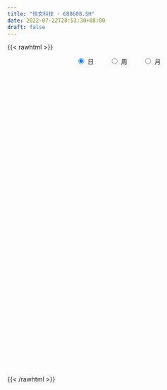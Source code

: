 ```yaml
---
title: "恒玄科技 - 688608.SH"
date: 2022-07-22T20:53:30+08:00
draft: false
---
```

{{< rawhtml >}}
    <div style="text-align: center">
        <label style="padding: 1rem;"><input style="margin-right: .5rem" type="radio" name="period" value="D" checked onclick="period_change(this)">日</label>
        <label style="padding: 1rem;"><input style="margin-right: .5rem" type="radio" name="period" value="W" onclick="period_change(this)">周</label>
        <label style="padding: 1rem;"><input style="margin-right: .5rem" type="radio" name="period" value="M" onclick="period_change(this)">月</label>
    </div>
    <div id="chart" style="height: 700px;"></div> 
    <script type="text/javascript">
        const D_v = [158148.77,86175.43,34695.47,34789.85,34440.84,32390.05,29173.35,14896.83,23214.54,23774.37,10794.78,10669.91,18991.92,21940.56,13871.99,21769.64,12354.13,9776.66,11295.9,11094.58,11823.12,7142.82,12159.97,20300.31,14073.07,10412.29,13723.99,9260.59,14662.23,9065.32,10844.93,6807.44,7831.84,7262.57,11060.27,12305.41,4999.24,3807.09,5782.01,9777.48,6324.54,5566.66,7196.03,8337.0,5929.32,4282.59,9152.48,4724.87,4233.71,3692.71,3785.96,3407.02,6492.72,6927.5,6288.23,4441.46,3884.88,3015.18,2919.32,5395.96,10023.71,7773.76,6688.33,3919.42,6525.63,4404.84,5654.62,5606.58,4453.65,3166.25,3846.32,11078.28,4505.12,3603.64,3337.18,5117.55,7440.79,4954.84,5127.62,9778.22,5735.27,8291.8,7054.56,4567.78,10467.64,13716.96,12132.03,8320.5,8639.13,5335.17,10724.58,7098.65,10371.1,5850.51,2857.52,5405.13,3942.62,4361.21,5729.56,5035.9,6950.48,7746.91,4107.29,5571.41,5979.28,4808.01,11955.56,6209.74,9670.62,12177.86,7213.04,5189.8,5383.67,7945.41,10281.28,7016.01,5011.27,6901.07,20722.37,27412.01,30696.93,21604.64,13637.71,12935.9,13829.9,18863.36,10651.26,17255.76,14244.53,18138.08,12650.27,12186.68,13177.3,18960.82,10315.57,15063.31,13019.08,14337.24,23968.01,14726.7,20016.46,13674.97,10270.79,7201.23,26263.67,15355.89,14024.89,17392.75,18812.06,17079.4,13158.37,11996.67,12945.6,13737.76,9693.09,7281.82,7783.52,6033.71,8552.4,7092.0,9097.63,9864.05,9517.03,5906.12,6246.8,3523.77,5976.68,16174.43,11506.05,6205.76,7013.86,7620.1,6671.3,7320.84,8313.42,4117.96,6860.99,8745.97,7423.06,7754.08,8917.94,9338.05,4244.31,6878.53,5105.55,10183.42,4201.57,9284.47,8585.27,8418.99,6023.95,9069.97,3474.33,5715.93,4474.24,2454.14,8301.07,5020.23,4272.59,8052.54,5561.32,3659.99,3354.36,2392.36,4706.1,3934.24,5715.39,10088.66,15936.04,7244.26,5632.26,5931.96,5190.37,7932.4,4533.47,4399.42,6273.05,4242.54,9152.74,6565.07,8030.42,6349.19,7915.32,8716.94,6927.21,8863.02,9049.91,7013.48,14895.4,8346.32,4838.21,9889.05,7378.73,3990.15,5743.17,4795.89,7787.3,5530.47,5722.66,5571.17,6568.19,12778.67,13651.14,30067.59,14148.34,19769.52,8488.06,15920.16,13951.45,5586.48,11278.07,8525.7,7333.83,6852.21,6939.07,7993.43,11136.0,10472.06,6253.1,5108.59,9996.8,3352.1,7282.56,4921.92,5323.81,3783.95,2686.39,3073.31,4740.23,4339.97,6705.41,4331.91,2851.49,3564.36,3268.83,5256.85,4209.02,4400.77,4915.5,4238.54,2785.76,2644.3,3475.99,1734.65,4292.24,2652.42,4428.93,2977.26,2709.22,3493.55,3434.88,2421.65,4249.45,3171.53,3342.28,4699.72,6294.5,4568.2,5513.96,12536.42,9862.88,10457.44,10582.4,7025.38,4981.38,6090.5,5215.54,4010.24,3246.21,3955.31,4815.27,4682.37,4912.3,5875.48,4666.05,6595.39,13601.64,5555.93,6756.82,7967.02,4235.28,5134.42,9886.32,6076.28,7362.56,11517.44,10278.8,10420.48,18610.53,21700.0,11871.02,10332.62,9871.88,8154.68,5643.82,12378.5,13521.53,9015.8,8737.83,7455.17,11232.33,9315.34,8654.0,5094.58,6177.96,7311.67,5639.44,19399.0,10440.75,15107.81,18225.44,13191.54,15662.97,15064.28,8967.4,12687.6,17273.59,29668.32,11365.71,10268.7,9772.2,10289.18,15402.3,15142.26,11414.16,10698.36,9187.7,8595.22,10083.76,9638.09,11888.34,9251.96,10709.5,12240.29,12092.86,19312.96,9035.53,6693.61,4896.62,8114.59,6274.55,6362.91,5888.59,4536.8,7056.8,12528.36,17778.3,11743.05]
const D_histogram = [0.0,0.6381766382,1.0192189998,-0.4105537253,-1.2912183536,-2.8571223404,-4.5756597393,-5.8745325647,-5.9482056973,-4.1580096486,-3.2118762202,-2.389062252,-1.445105288,0.3952355369,1.1294851646,0.0234332405,-0.2240595171,-0.3009308189,-1.1812895941,-0.2445076597,1.0053733476,1.0384101578,2.3468192508,5.2090224163,8.904897775,9.7483738677,8.228321477,6.7102805975,3.304964106,1.5680613396,-1.1097087164,-2.4473991932,-3.43104713,-3.4882069797,-4.4100343909,-4.8166971627,-5.459758301,-5.4026471005,-5.2726094436,-3.0858731683,-2.4305259327,-1.9316560676,-1.9706178328,-2.1352934666,-2.1272248972,-2.3198029291,-2.8882412862,-2.3693161469,-1.771396137,-1.0044896307,-0.8677439756,-0.0902955061,-1.4655940346,-2.9239192621,-2.4876962111,-2.1537287893,-2.1708675099,-2.3116053897,-2.1872291774,-2.1796553547,-3.2401047791,-3.334527882,-2.7955982836,-2.6709998297,-2.8850357447,-2.5206935164,-1.4695938826,-0.1572233912,0.8452261612,1.2294424961,1.7290763742,3.0762981012,4.0928172885,4.4871690524,4.6801913551,5.0517086865,4.5608887544,3.8461263088,4.0829062421,5.283025912,5.4561202812,4.9435639415,4.4163552644,4.0028333144,4.4644612709,6.3011418087,6.2093315559,5.5235779114,4.5661304166,3.0825048093,2.1413792663,2.2407825572,0.4267918222,-0.6703632708,-1.3925560118,-1.9937740841,-2.6349925584,-2.8238739229,-1.7881835484,-1.4085284259,-0.2863393632,-0.0581609568,-0.3759947964,-0.8787795067,-0.2138346708,0.0975733643,0.9826051523,1.016419153,1.7072837914,2.8081581276,2.8574641425,2.0688150785,1.3633853119,0.7988713426,-0.2673023549,-0.2174125262,0.0652919262,-0.4987351833,1.0780016483,2.0792105826,5.5355370375,6.1147039998,6.494635852,5.460316482,4.4007662127,2.2209205421,0.780617423,-0.7184878475,-2.1920949588,-1.9075777343,-2.560432877,-3.0836499565,-3.0469853035,-2.1208592836,-1.5029228097,-0.2321811875,0.1135838868,0.6021302005,-1.3191100491,-3.3221820231,-5.1803671294,-6.0216576187,-6.2800709375,-5.8376869933,-2.7489164882,-0.2171294609,1.7095192677,3.2796199116,3.0686546683,3.076653361,3.2770040973,2.6992619355,2.7632821915,1.2638811752,0.790124586,0.0805127133,-0.8350014787,-1.167248001,-1.8317850596,-2.1984389504,-2.2252424716,-2.7651842832,-2.4421498759,-2.2583956539,-2.7458893005,-2.6816220827,-2.4851207593,-0.796813238,0.1488673765,-0.0500717715,-0.977591575,-1.4385339042,-1.5617234975,-1.9456604719,-2.450598743,-2.9157220343,-2.351004466,-1.7681245346,-1.5239419571,-1.902788507,-2.5949723809,-2.5153558277,-2.2739859012,-1.3369016606,-1.3212865928,-1.7029863568,-1.989459905,-2.3268837418,-2.4747775442,-2.7763873706,-2.390221683,-1.1123256769,-0.6258905139,-0.3437034422,-0.1486612692,0.0239942237,-0.4965728647,-0.2942831873,0.3313620029,1.5914950897,2.0098495223,2.0604292965,1.9114380276,1.5897591788,1.383680945,1.1619817143,0.7192940537,-0.117944709,-1.5871769003,-1.8575000902,-1.4236981316,-1.2324017709,-0.8052910603,-0.0199109686,0.5462104305,0.5763930421,0.8778605319,0.9984316768,1.9383348723,2.5895091914,2.5423200701,1.953257635,2.410303501,2.8037081689,3.1570140448,3.6547524747,3.9711945306,3.9230876073,4.3356813161,3.8089413206,3.2937553076,3.3739262593,3.0406164295,2.4318839096,1.639237371,0.647879215,-0.3313817021,-0.4672896311,-0.6031172325,-0.7667756211,-0.4199896745,0.9142745744,2.2229984946,2.8396033515,2.5209278495,2.6716916865,2.6074733202,2.5137835994,1.9604618728,1.4588487188,1.375100206,1.3432807916,1.4428096798,1.5121364236,1.7015948113,1.6385564794,1.0466856172,0.5923358909,-0.3277095159,-1.2353960812,-2.656106308,-3.049144889,-4.0998273791,-3.876678645,-3.11963169,-2.3419589515,-2.2747418794,-2.423972805,-3.128205247,-3.4297935079,-3.2830775562,-3.2301911905,-3.6871836428,-4.0797627956,-4.2387174684,-4.6576347463,-4.3651605355,-4.6175275483,-3.9100070801,-3.0668146036,-1.9096775347,-1.4825455078,-1.1886394128,-0.7675728211,-0.9903987016,-0.8025921853,0.0136518272,0.3755893948,0.714382972,0.8195327142,0.6164202765,0.415685198,-0.1575285235,-0.5317455104,-1.2020244046,-1.717496656,-1.6225411349,-1.2617709094,-1.4511474657,-2.4507429549,-3.6666091387,-4.058231242,-3.380149273,-2.8022772552,-1.8254685211,-1.0260125743,-0.5451286861,-0.1072818732,0.0409275822,0.1458777365,0.1412984571,0.4177070538,0.3621192088,0.4406792378,0.2803859459,-0.0027068981,-0.4206738948,-0.9928436886,-1.1973622463,-1.5759995985,-1.5317036396,-1.4011180918,-0.3375016894,0.2112379254,0.2848473621,0.2080324947,-0.1573475559,-1.1186805106,-2.3374213517,-2.4370253452,-2.3789756626,-1.7130203531,-1.0939936005,-0.5936881581,-0.1984122252,0.6812943643,1.7856935685,2.7730411346,3.5121579641,3.9027954829,4.41131501,4.6819548519,5.116871424,5.1863319237,5.0406258289,4.3082070295,3.622720268,2.6471589438,1.7920768146,1.8177846358,2.6778814528,3.1877944875,4.2259893813,4.7271427691,4.6414925447,4.8233237319,5.032304656,4.79808857,4.1827663953,3.4929723556,2.8536228235,2.1088913107,1.1925811969,0.1706492851,-0.8917435036,-1.8145578615,-2.3178545977,-2.4333655208,-2.3950503119,-2.2109208882,-2.2112362435,-2.1600047607,-1.9108540502,-2.1296505185,-2.4001472829,-1.8071819584,-1.5876843174,-1.3000029142,-1.1444380574,-1.3771708735,-1.6484035969,-1.7164698663,-1.6446095969,-1.504210019,-1.0918484365,-0.4471060372,0.6895856622,1.2234114079]
const D_fast = [0.0,0.7977207977,1.4335679094,-0.0988432472,-1.3023124638,-3.5824970357,-6.4449493694,-9.2124553361,-10.773179893,-10.0224862565,-9.879321883,-9.6537734779,-9.0710928359,-7.1319431268,-6.1153222079,-7.2155158219,-7.5190234588,-7.6711274653,-8.846808639,-7.9711536196,-6.4699292754,-6.1772899257,-4.28217602,-0.1177172504,5.804382552,9.0849521117,9.6219800902,9.7815093601,7.2024338951,5.8575464636,2.9023492285,0.9528089534,-0.8886007659,-1.8178123606,-3.8421483694,-5.4529854319,-7.4609861455,-8.7545367201,-9.9426514241,-8.5273834409,-8.4796676884,-8.4637118403,-8.9953280636,-9.6938270641,-10.217564719,-10.9900934832,-12.2805921619,-12.3539960593,-12.1989250837,-11.683140985,-11.7633313238,-11.0084567309,-12.7501537679,-14.939458811,-15.1251598128,-15.3296245883,-15.8894801864,-16.6081194136,-17.0305504957,-17.5678905116,-19.4383661308,-20.3664212041,-20.5263911767,-21.0695426802,-22.0048375314,-22.2706686822,-21.5869675191,-20.3139028754,-19.1001467827,-18.4085698238,-17.4766668522,-15.3603705998,-13.3206470904,-11.8045030635,-10.441432922,-8.8069884189,-8.1575861624,-7.9108170308,-6.653310537,-4.1324343891,-2.5953099496,-1.8719753039,-1.2950951649,-0.7079087863,0.8698344879,4.2818004778,5.7423231141,6.4374639474,6.6215490568,5.9085496518,5.5027689253,6.1623678556,4.4550750761,3.1903291654,2.1199974215,1.0203358282,-0.2796307857,-1.174480631,-0.5858361435,-0.5583131276,0.4922910944,0.7059292615,0.2940967228,-0.4283828642,0.183103304,0.5189046802,1.6495877563,1.9375065453,3.0551921315,4.8581059996,5.6217780501,5.3503327557,4.9857493171,4.6209531834,3.4879538972,3.4834905943,3.7825180283,3.093807123,4.9400443667,6.4610559466,11.3012666609,13.4091096232,15.4127004384,15.7434601889,15.7841014728,14.1594859377,12.9143371744,11.2356099419,9.2139790909,9.0216018818,7.7286385199,6.4345089513,5.7094272784,6.1053384774,6.3475442489,7.5602405742,7.9344016202,8.573480484,6.3224627221,3.4888452424,0.3355683538,-2.0111365402,-3.8395675934,-4.8566053976,-2.4550640145,0.0224406476,2.3764691931,4.7664748149,5.3226732386,6.0998352716,7.1194370322,7.2165103543,7.9713511582,6.7879204357,6.511694993,5.8222112986,4.6979467369,4.0738882143,2.9514048908,2.0351412625,1.4520271234,0.2207892409,-0.0667138208,-0.4475585122,-1.6215244839,-2.2276627867,-2.6524416532,-1.1633374414,-0.1804399827,-0.3918970737,-1.5638147709,-2.3843905762,-2.8980110438,-3.7683631362,-4.8859510931,-6.080004893,-6.1030384411,-5.9621896433,-6.0989925551,-6.9535362318,-8.2944632009,-8.8436856047,-9.1708121534,-8.567953328,-8.8826599084,-9.6901062615,-10.473944786,-11.3930895583,-12.1596777467,-13.1553844158,-13.3667741489,-12.3669595621,-12.0369970275,-11.8407358163,-11.6828589607,-11.5042049118,-12.1489152164,-12.0201963358,-11.3117106449,-9.6537037857,-8.7328869725,-8.1671998742,-7.8383316362,-7.7625706903,-7.6227286878,-7.55393249,-7.8167966371,-8.6835215771,-10.5495479935,-11.2842462059,-11.2063687802,-11.3231728623,-11.0973849168,-10.3169825672,-9.6143085604,-9.4400276883,-8.9190950656,-8.5489160014,-7.1244290879,-5.8258774709,-5.2374865747,-5.338234601,-4.2786128598,-3.1842811497,-2.0417217625,-0.630295214,0.6789454745,1.6116104531,3.1081244909,3.5336198255,3.8418726395,4.765525156,5.1923694335,5.191607891,4.8087706951,3.9793823429,2.9172760003,2.6645456635,2.3779387539,2.02258646,2.2643749881,3.8272078806,5.6916814244,7.0181871192,7.3297435796,8.1484303383,8.736080302,9.270836481,9.2076302226,9.0707292483,9.3307557871,9.6347565706,10.0949878787,10.5423487284,11.1572058189,11.5038066069,11.173607149,10.8673413954,9.8653686096,8.648833024,6.5640962202,5.408771417,3.3331320821,2.587111155,2.5642501875,2.7564331881,2.2549647903,1.4997406635,0.0134569098,-1.1455797281,-1.8196331655,-2.5742945974,-3.9530829604,-5.3656028121,-6.584236852,-8.1675628165,-8.9663787395,-10.3731276394,-10.6431089412,-10.5666201156,-9.8869024304,-9.8304067805,-9.8336605387,-9.6044871522,-10.0749127081,-10.0877542381,-9.2680972689,-8.8122623526,-8.2948730324,-7.9848401117,-8.0338474802,-8.1306612592,-8.7432571115,-9.2504104761,-10.2211954714,-11.1660418868,-11.4767216495,-11.4313941513,-11.9835575741,-13.5958388019,-15.7283572704,-17.1345371842,-17.3014925334,-17.4241898294,-16.9037482257,-16.3607954224,-16.0161937057,-15.6051673612,-15.4467260102,-15.3053064217,-15.2745610869,-14.8937257267,-14.8587837696,-14.6700539312,-14.7602507366,-15.0440203051,-15.5671557755,-16.3875364914,-16.8913956107,-17.6640328625,-18.0026628135,-18.2223567886,-17.2431158086,-16.6415667124,-16.4967454352,-16.5215521789,-16.9262691185,-18.1672722009,-19.97036838,-20.6792287097,-21.2159229428,-20.9782227215,-20.632694369,-20.2808109661,-19.9351380896,-18.8851079089,-17.3342853126,-15.6536774629,-14.0365211424,-12.6701847528,-11.0588364733,-9.6177079184,-7.9035734902,-6.5375300096,-5.4230796472,-5.0784466892,-4.8582533838,-5.172024972,-5.5790878976,-5.0989339174,-3.5693667372,-2.2625050806,-0.1678128415,1.5151262385,2.5898491504,3.9775112705,5.4445683587,6.4098744151,6.8402438392,7.0236928885,7.0977490622,6.8802403771,6.2620755625,5.282805972,3.9974773075,2.6210234841,1.5382630985,0.8144107953,0.2539634261,-0.1146373723,-0.6677617884,-1.1565314957,-1.3850942978,-2.1363033958,-3.0068369809,-2.865667146,-3.0430905843,-3.0804099096,-3.2109545672,-3.7879801016,-4.4713137243,-4.9684974603,-5.3077895901,-5.543442517,-5.4040430435,-4.8710771536,-3.5619890386,-2.722310441]
const D_slow = [0.0,0.1595441595,0.4143489095,0.3117104782,-0.0110941102,-0.7253746953,-1.8692896302,-3.3379227713,-4.8249741957,-5.8644766078,-6.6674456629,-7.2647112259,-7.6259875479,-7.5271786636,-7.2448073725,-7.2389490624,-7.2949639417,-7.3701966464,-7.6655190449,-7.7266459598,-7.475302623,-7.2157000835,-6.6289952708,-5.3267396667,-3.100515223,-0.6634217561,1.3936586132,3.0712287626,3.8974697891,4.289485124,4.0120579449,3.4002081466,2.5424463641,1.6703946192,0.5678860215,-0.6362882692,-2.0012278445,-3.3518896196,-4.6700419805,-5.4415102726,-6.0491417557,-6.5320557726,-7.0247102308,-7.5585335975,-8.0903398218,-8.6702905541,-9.3923508757,-9.9846799124,-10.4275289466,-10.6786513543,-10.8955873482,-10.9181612247,-11.2845597334,-12.0155395489,-12.6374636017,-13.175895799,-13.7186126765,-14.2965140239,-14.8433213183,-15.3882351569,-16.1982613517,-17.0318933222,-17.7307928931,-18.3985428505,-19.1198017867,-19.7499751658,-20.1173736364,-20.1566794842,-19.9453729439,-19.6380123199,-19.2057432264,-18.436668701,-17.4134643789,-16.2916721158,-15.1216242771,-13.8586971054,-12.7184749168,-11.7569433396,-10.7362167791,-9.4154603011,-8.0514302308,-6.8155392454,-5.7114504293,-4.7107421007,-3.594626783,-2.0193413308,-0.4670084419,0.913886036,2.0554186401,2.8260448425,3.361389659,3.9215852983,4.0282832539,3.8606924362,3.5125534333,3.0141099122,2.3553617726,1.6493932919,1.2023474048,0.8502152984,0.7786304576,0.7640902184,0.6700915193,0.4503966426,0.3969379749,0.4213313159,0.666982604,0.9210873923,1.3479083401,2.049947872,2.7643139076,3.2815176772,3.6223640052,3.8220818408,3.7552562521,3.7009031205,3.7172261021,3.5925423063,3.8620427184,4.381845364,5.7657296234,7.2944056233,8.9180645864,10.2831437069,11.38333526,11.9385653956,12.1337197513,11.9540977894,11.4060740497,10.9291796162,10.2890713969,9.5181589078,8.7564125819,8.226197761,7.8504670586,7.7924217617,7.8208177334,7.9713502835,7.6415727712,6.8110272655,5.5159354831,4.0105210785,2.4405033441,0.9810815958,0.2938524737,0.2395701085,0.6669499254,1.4868549033,2.2540185704,3.0231819106,3.8424329349,4.5172484188,5.2080689667,5.5240392605,5.721570407,5.7416985853,5.5329482156,5.2411362154,4.7831899504,4.2335802129,3.677269595,2.9859735242,2.3754360552,1.8108371417,1.1243648166,0.4539592959,-0.1673208939,-0.3665242034,-0.3293073593,-0.3418253022,-0.5862231959,-0.945856672,-1.3362875463,-1.8227026643,-2.4353523501,-3.1642828586,-3.7520339751,-4.1940651088,-4.575050598,-5.0507477248,-5.69949082,-6.328329777,-6.8968262522,-7.2310516674,-7.5613733156,-7.9871199048,-8.484484881,-9.0662058165,-9.6849002025,-10.3789970452,-10.9765524659,-11.2546338851,-11.4111065136,-11.4970323742,-11.5341976915,-11.5281991355,-11.6523423517,-11.7259131485,-11.6430726478,-11.2451988754,-10.7427364948,-10.2276291707,-9.7497696638,-9.3523298691,-9.0064096328,-8.7159142043,-8.5360906909,-8.5655768681,-8.9623710932,-9.4267461157,-9.7826706486,-10.0907710913,-10.2920938564,-10.2970715986,-10.160518991,-10.0164207304,-9.7969555975,-9.5473476782,-9.0627639602,-8.4153866623,-7.7798066448,-7.291492236,-6.6889163608,-5.9879893186,-5.1987358074,-4.2850476887,-3.2922490561,-2.3114771542,-1.2275568252,-0.2753214951,0.5481173318,1.3915988967,2.151753004,2.7597239814,3.1695333242,3.3315031279,3.2486577024,3.1318352946,2.9810559865,2.7893620812,2.6843646626,2.9129333062,3.4686829298,4.1785837677,4.8088157301,5.4767386517,6.1286069818,6.7570528816,7.2471683498,7.6118805295,7.955655581,8.2914757789,8.6521781989,9.0302123048,9.4556110076,9.8652501275,10.1269215318,10.2750055045,10.1930781255,9.8842291052,9.2202025282,8.457916306,7.4329594612,6.4637898,5.6838818775,5.0983921396,4.5297066697,3.9237134685,3.1416621567,2.2842137798,1.4634443907,0.6558965931,-0.2658993176,-1.2858400165,-2.3455193836,-3.5099280702,-4.601218204,-5.7556000911,-6.7331018611,-7.499805512,-7.9772248957,-8.3478612727,-8.6450211259,-8.8369143311,-9.0845140065,-9.2851620528,-9.281749096,-9.1878517474,-9.0092560044,-8.8043728258,-8.6502677567,-8.5463464572,-8.5857285881,-8.7186649657,-9.0191710668,-9.4485452308,-9.8541805145,-10.1696232419,-10.5324101083,-11.145095847,-12.0617481317,-13.0763059422,-13.9213432605,-14.6219125743,-15.0782797045,-15.3347828481,-15.4710650196,-15.4978854879,-15.4876535924,-15.4511841583,-15.415859544,-15.3114327805,-15.2209029783,-15.1107331689,-15.0406366824,-15.041313407,-15.1464818807,-15.3946928028,-15.6940333644,-16.088033264,-16.4709591739,-16.8212386969,-16.9056141192,-16.8528046378,-16.7815927973,-16.7295846736,-16.7689215626,-17.0485916903,-17.6329470282,-18.2422033645,-18.8369472802,-19.2652023684,-19.5387007685,-19.6871228081,-19.7367258644,-19.5664022733,-19.1199788811,-18.4267185975,-17.5486791065,-16.5729802358,-15.4701514833,-14.2996627703,-13.0204449143,-11.7238619333,-10.4637054761,-9.3866537187,-8.4809736517,-7.8191839158,-7.3711647121,-6.9167185532,-6.24724819,-5.4502995681,-4.3938022228,-3.2120165305,-2.0516433943,-0.8458124614,0.4122637026,1.6117858451,2.657477444,3.5307205329,4.2441262387,4.7713490664,5.0694943656,5.1121566869,4.889220811,4.4355813456,3.8561176962,3.247776316,2.649013738,2.096283516,1.5434744551,1.0034732649,0.5257597524,-0.0066528773,-0.606689698,-1.0584851876,-1.4554062669,-1.7804069955,-2.0665165098,-2.4108092282,-2.8229101274,-3.252027594,-3.6631799932,-4.039232498,-4.3121946071,-4.4239711164,-4.2515747008,-3.9457218489]
const D_data = [['2020-12-16', 391.0, 362.0, 353.42, 403.0],['2020-12-17', 369.0, 372.0, 326.5, 379.88],['2020-12-18', 363.88, 372.25, 361.0, 381.0],['2020-12-21', 377.0, 347.0, 347.0, 379.7],['2020-12-22', 348.01, 346.95, 330.66, 353.98],['2020-12-23', 346.0, 330.0, 328.0, 348.0],['2020-12-24', 325.0, 316.0, 304.1, 335.28],['2020-12-25', 313.2, 308.5, 306.11, 319.97],['2020-12-28', 306.62, 314.8, 293.93, 317.28],['2020-12-29', 310.0, 338.0, 309.09, 342.68],['2020-12-30', 331.0, 330.99, 326.0, 340.0],['2020-12-31', 332.0, 331.0, 325.0, 341.98],['2021-01-04', 333.55, 334.71, 324.0, 342.0],['2021-01-05', 334.0, 352.0, 324.0, 358.0],['2021-01-06', 349.9, 344.68, 344.0, 358.52],['2021-01-07', 344.0, 320.03, 304.44, 344.95],['2021-01-08', 312.0, 326.0, 307.0, 327.0],['2021-01-11', 326.0, 326.0, 311.01, 333.5],['2021-01-12', 323.4, 311.66, 311.53, 325.0],['2021-01-13', 308.0, 332.92, 308.0, 333.5],['2021-01-14', 331.0, 342.0, 324.0, 353.45],['2021-01-15', 336.3, 330.0, 326.56, 350.01],['2021-01-18', 332.0, 350.0, 322.0, 360.0],['2021-01-19', 356.0, 382.98, 355.0, 403.88],['2021-01-20', 385.01, 416.3, 377.0, 417.69],['2021-01-21', 414.0, 400.09, 394.99, 414.0],['2021-01-22', 400.09, 375.9, 371.18, 407.0],['2021-01-25', 377.0, 374.0, 361.45, 388.26],['2021-01-26', 382.0, 341.5, 340.18, 385.99],['2021-01-27', 340.28, 351.0, 328.0, 351.7],['2021-01-28', 346.0, 328.0, 325.0, 346.0],['2021-01-29', 328.22, 333.0, 326.34, 346.0],['2021-02-01', 328.1, 329.2, 325.51, 335.0],['2021-02-02', 331.2, 335.51, 327.0, 344.99],['2021-02-03', 335.0, 319.0, 316.01, 335.0],['2021-02-04', 320.17, 318.14, 295.1, 322.22],['2021-02-05', 318.95, 308.01, 306.0, 324.5],['2021-02-08', 308.01, 310.45, 306.0, 318.8],['2021-02-09', 309.0, 307.01, 300.47, 314.44],['2021-02-10', 305.95, 335.0, 300.77, 335.85],['2021-02-18', 335.0, 320.48, 318.26, 338.0],['2021-02-19', 320.5, 319.0, 316.38, 328.2],['2021-02-22', 323.0, 310.97, 310.1, 323.0],['2021-02-23', 307.02, 306.15, 297.0, 312.88],['2021-02-24', 306.07, 305.06, 302.01, 315.31],['2021-02-25', 304.2, 299.06, 298.03, 307.5],['2021-02-26', 295.0, 288.9, 276.5, 295.99],['2021-03-01', 289.99, 298.9, 286.01, 302.86],['2021-03-02', 299.0, 299.8, 298.28, 307.5],['2021-03-03', 299.8, 303.0, 293.0, 307.1],['2021-03-04', 300.0, 295.26, 295.2, 308.66],['2021-03-05', 294.77, 303.83, 292.0, 304.99],['2021-03-08', 304.0, 273.01, 273.0, 307.5],['2021-03-09', 272.98, 260.85, 256.0, 279.88],['2021-03-10', 267.45, 277.89, 258.13, 279.0],['2021-03-11', 280.45, 274.99, 271.0, 284.98],['2021-03-12', 279.39, 267.79, 265.27, 279.39],['2021-03-15', 267.79, 262.01, 258.28, 277.0],['2021-03-16', 262.01, 261.4, 256.03, 267.96],['2021-03-17', 257.55, 256.38, 250.6, 262.0],['2021-03-18', 259.0, 235.7, 233.02, 259.99],['2021-03-19', 235.7, 239.66, 232.54, 245.51],['2021-03-22', 240.24, 243.86, 236.51, 244.8],['2021-03-23', 243.8, 235.69, 234.6, 244.8],['2021-03-24', 235.0, 226.29, 220.19, 235.0],['2021-03-25', 226.29, 229.0, 222.45, 233.97],['2021-03-26', 229.0, 237.0, 228.12, 239.61],['2021-03-29', 237.9, 243.16, 233.57, 251.99],['2021-03-30', 246.11, 242.97, 242.66, 254.28],['2021-03-31', 242.01, 236.99, 235.23, 242.73],['2021-04-01', 237.0, 239.25, 235.66, 244.53],['2021-04-02', 240.89, 254.13, 239.02, 272.37],['2021-04-06', 255.91, 256.72, 250.52, 259.99],['2021-04-07', 255.7, 253.79, 248.2, 256.72],['2021-04-08', 252.0, 254.3, 250.31, 261.0],['2021-04-09', 254.3, 259.91, 252.89, 263.0],['2021-04-12', 259.0, 250.74, 248.27, 269.88],['2021-04-13', 247.0, 246.29, 243.8, 255.55],['2021-04-14', 246.0, 258.5, 245.0, 259.8],['2021-04-15', 255.5, 276.8, 253.11, 277.97],['2021-04-16', 272.88, 270.72, 267.89, 276.87],['2021-04-19', 268.76, 264.32, 264.2, 271.7],['2021-04-20', 265.0, 264.18, 263.06, 272.42],['2021-04-21', 264.16, 265.69, 262.3, 267.77],['2021-04-22', 269.69, 279.6, 263.22, 284.0],['2021-04-23', 279.5, 307.0, 275.65, 317.5],['2021-04-26', 304.63, 292.41, 288.19, 308.63],['2021-04-27', 279.77, 287.6, 279.7, 297.9],['2021-04-28', 290.0, 284.0, 282.78, 298.0],['2021-04-29', 284.0, 274.2, 273.0, 291.88],['2021-04-30', 276.91, 276.96, 265.03, 285.0],['2021-05-06', 278.63, 290.0, 275.02, 292.0],['2021-05-07', 291.0, 263.0, 255.0, 292.0],['2021-05-10', 263.0, 264.55, 248.33, 267.65],['2021-05-11', 260.02, 264.01, 256.78, 266.0],['2021-05-12', 259.01, 261.04, 251.0, 264.0],['2021-05-13', 273.35, 255.69, 253.91, 273.35],['2021-05-14', 255.69, 257.2, 250.43, 259.51],['2021-05-17', 257.98, 273.2, 257.0, 274.3],['2021-05-18', 271.0, 267.68, 265.71, 277.8],['2021-05-19', 266.0, 280.5, 266.0, 285.99],['2021-05-20', 279.89, 272.93, 270.19, 283.55],['2021-05-21', 274.8, 265.77, 264.32, 277.78],['2021-05-24', 264.11, 260.8, 254.0, 265.33],['2021-05-25', 261.0, 275.5, 257.75, 277.83],['2021-05-26', 274.0, 273.73, 272.57, 281.71],['2021-05-27', 275.51, 284.68, 275.0, 296.0],['2021-05-28', 284.68, 277.42, 277.06, 288.3],['2021-05-31', 279.8, 288.88, 279.8, 293.2],['2021-06-01', 286.0, 300.94, 286.0, 302.0],['2021-06-02', 301.0, 293.5, 290.01, 301.48],['2021-06-03', 295.0, 283.4, 282.99, 298.28],['2021-06-04', 283.4, 282.26, 280.0, 289.84],['2021-06-07', 286.98, 281.98, 279.8, 292.78],['2021-06-08', 281.72, 272.02, 268.11, 288.15],['2021-06-09', 272.02, 283.59, 269.52, 284.88],['2021-06-10', 282.2, 287.88, 280.24, 289.88],['2021-06-11', 288.0, 276.85, 276.85, 295.17],['2021-06-15', 278.49, 307.2, 277.01, 317.0],['2021-06-16', 323.1, 308.84, 305.0, 336.0],['2021-06-17', 311.0, 355.5, 310.0, 359.08],['2021-06-18', 359.0, 336.0, 336.0, 359.9],['2021-06-21', 340.0, 342.33, 337.37, 357.0],['2021-06-22', 339.0, 329.0, 322.23, 345.79],['2021-06-23', 330.01, 328.51, 324.0, 339.99],['2021-06-24', 323.5, 310.0, 303.51, 326.0],['2021-06-25', 311.0, 312.37, 304.0, 315.0],['2021-06-28', 312.55, 305.4, 304.07, 322.49],['2021-06-29', 307.8, 298.15, 295.77, 309.79],['2021-06-30', 303.95, 316.91, 303.9, 323.5],['2021-07-01', 314.75, 303.88, 303.88, 319.67],['2021-07-02', 303.88, 301.46, 293.39, 308.88],['2021-07-05', 304.98, 306.0, 296.32, 313.0],['2021-07-06', 304.59, 318.9, 303.0, 322.76],['2021-07-07', 316.99, 318.92, 308.88, 322.8],['2021-07-08', 320.11, 332.65, 318.01, 336.67],['2021-07-09', 328.53, 326.51, 317.0, 333.33],['2021-07-12', 329.57, 331.98, 320.83, 332.99],['2021-07-13', 331.79, 298.71, 295.0, 331.79],['2021-07-14', 298.0, 286.2, 285.6, 302.98],['2021-07-15', 293.0, 275.0, 272.22, 298.0],['2021-07-16', 275.07, 276.6, 275.01, 287.99],['2021-07-19', 271.07, 276.44, 270.01, 282.41],['2021-07-20', 275.58, 281.1, 270.03, 282.3],['2021-07-21', 281.51, 320.5, 281.0, 323.97],['2021-07-22', 319.17, 327.62, 313.05, 329.5],['2021-07-23', 327.5, 332.8, 318.0, 341.98],['2021-07-26', 332.0, 339.98, 330.25, 353.6],['2021-07-27', 346.78, 324.16, 318.88, 358.87],['2021-07-28', 324.18, 329.2, 310.12, 343.53],['2021-07-29', 338.7, 335.22, 327.0, 341.0],['2021-07-30', 330.0, 327.44, 325.0, 346.0],['2021-08-02', 332.5, 336.98, 317.51, 345.0],['2021-08-03', 336.98, 315.87, 312.0, 342.0],['2021-08-04', 316.0, 325.0, 316.0, 333.86],['2021-08-05', 324.98, 320.0, 315.0, 327.87],['2021-08-06', 323.97, 313.51, 307.15, 323.97],['2021-08-09', 310.94, 317.4, 306.0, 320.9],['2021-08-10', 315.5, 310.04, 305.74, 325.0],['2021-08-11', 312.0, 310.0, 307.11, 319.67],['2021-08-12', 313.0, 311.98, 309.05, 324.2],['2021-08-13', 309.98, 302.48, 292.0, 310.0],['2021-08-16', 302.48, 311.0, 296.47, 321.6],['2021-08-17', 311.92, 309.04, 300.11, 313.6],['2021-08-18', 305.46, 298.0, 294.1, 309.0],['2021-08-19', 298.0, 301.7, 295.62, 303.8],['2021-08-20', 301.7, 302.01, 296.47, 311.7],['2021-08-23', 305.0, 324.47, 304.0, 336.59],['2021-08-24', 323.99, 322.0, 319.16, 328.87],['2021-08-25', 321.95, 309.67, 309.06, 326.99],['2021-08-26', 312.83, 297.0, 296.22, 312.83],['2021-08-27', 298.14, 298.0, 289.2, 307.0],['2021-08-30', 303.0, 299.28, 296.0, 309.9],['2021-08-31', 302.88, 293.0, 287.86, 302.88],['2021-09-01', 293.0, 287.0, 280.02, 295.0],['2021-09-02', 288.0, 282.31, 280.5, 288.0],['2021-09-03', 282.3, 292.88, 280.19, 294.69],['2021-09-06', 294.48, 294.0, 277.0, 295.61],['2021-09-07', 293.89, 290.05, 285.23, 295.61],['2021-09-08', 291.0, 279.81, 278.02, 291.55],['2021-09-09', 284.96, 270.4, 270.11, 284.96],['2021-09-10', 273.99, 275.5, 268.0, 278.29],['2021-09-13', 276.4, 275.53, 272.86, 279.77],['2021-09-14', 277.8, 284.99, 273.5, 287.7],['2021-09-15', 280.5, 273.9, 272.03, 283.92],['2021-09-16', 273.5, 265.6, 254.03, 274.7],['2021-09-17', 264.89, 262.32, 260.88, 266.9],['2021-09-22', 261.26, 257.0, 249.55, 265.73],['2021-09-23', 257.0, 254.79, 253.54, 262.9],['2021-09-24', 256.27, 248.1, 246.0, 256.27],['2021-09-27', 251.0, 253.35, 250.1, 259.61],['2021-09-28', 254.0, 266.05, 250.0, 268.14],['2021-09-29', 264.19, 258.6, 258.01, 264.19],['2021-09-30', 258.6, 256.1, 252.9, 264.98],['2021-10-08', 258.54, 254.46, 251.57, 266.5],['2021-10-11', 254.48, 253.48, 252.0, 257.91],['2021-10-12', 254.0, 242.0, 237.02, 254.25],['2021-10-13', 242.85, 248.21, 242.0, 249.3],['2021-10-14', 249.0, 254.11, 246.0, 256.66],['2021-10-15', 251.35, 266.32, 251.35, 268.8],['2021-10-18', 264.14, 260.2, 254.55, 266.11],['2021-10-19', 263.97, 257.0, 252.36, 263.97],['2021-10-20', 259.4, 254.4, 252.08, 259.4],['2021-10-21', 251.95, 251.0, 249.09, 256.87],['2021-10-22', 251.1, 250.9, 247.5, 256.0],['2021-10-25', 249.47, 249.3, 246.0, 251.91],['2021-10-26', 249.0, 244.25, 242.79, 250.99],['2021-10-27', 239.14, 234.85, 229.0, 244.63],['2021-10-28', 234.85, 218.73, 218.0, 238.8],['2021-10-29', 220.0, 226.34, 218.0, 228.45],['2021-11-01', 225.89, 232.92, 223.33, 236.5],['2021-11-02', 235.3, 229.09, 226.0, 236.0],['2021-11-03', 231.0, 231.45, 229.67, 238.0],['2021-11-04', 234.98, 237.43, 232.0, 245.0],['2021-11-05', 239.22, 237.1, 236.99, 245.94],['2021-11-08', 241.84, 231.01, 227.0, 241.93],['2021-11-09', 232.72, 234.48, 228.03, 239.8],['2021-11-10', 232.54, 232.73, 229.78, 235.98],['2021-11-11', 232.56, 245.73, 231.0, 247.69],['2021-11-12', 244.63, 247.0, 238.38, 248.5],['2021-11-15', 246.95, 240.79, 236.41, 251.66],['2021-11-16', 240.0, 233.0, 232.5, 242.9],['2021-11-17', 233.0, 246.51, 231.56, 247.38],['2021-11-18', 243.79, 249.21, 242.51, 255.0],['2021-11-19', 250.17, 252.33, 243.0, 254.39],['2021-11-22', 252.5, 258.51, 252.33, 265.0],['2021-11-23', 264.14, 260.97, 258.2, 268.0],['2021-11-24', 261.56, 259.9, 259.01, 267.93],['2021-11-25', 261.91, 269.73, 259.2, 277.92],['2021-11-26', 266.0, 260.81, 257.3, 272.0],['2021-11-29', 257.97, 261.0, 254.1, 263.88],['2021-11-30', 261.2, 270.1, 259.03, 272.97],['2021-12-01', 268.0, 267.06, 262.53, 276.0],['2021-12-02', 268.95, 263.6, 262.0, 269.53],['2021-12-03', 263.0, 259.55, 256.0, 265.5],['2021-12-06', 259.55, 253.6, 251.5, 261.0],['2021-12-07', 255.68, 249.0, 241.7, 258.76],['2021-12-08', 251.86, 256.68, 249.01, 261.0],['2021-12-09', 256.67, 255.95, 254.18, 263.28],['2021-12-10', 256.97, 254.65, 248.68, 256.97],['2021-12-13', 254.68, 261.46, 253.02, 263.45],['2021-12-14', 260.0, 279.0, 260.0, 281.99],['2021-12-15', 277.94, 287.57, 276.74, 297.98],['2021-12-16', 287.61, 286.7, 270.58, 294.99],['2021-12-17', 283.98, 278.58, 275.23, 286.71],['2021-12-20', 280.71, 286.83, 273.76, 293.2],['2021-12-21', 289.0, 287.32, 280.66, 292.55],['2021-12-22', 289.0, 289.5, 285.72, 295.0],['2021-12-23', 289.46, 284.78, 275.05, 292.0],['2021-12-24', 280.17, 285.0, 277.48, 285.85],['2021-12-27', 287.18, 290.9, 275.1, 293.85],['2021-12-28', 289.5, 293.49, 286.05, 294.99],['2021-12-29', 295.44, 297.65, 290.47, 297.96],['2021-12-30', 296.24, 300.18, 291.11, 301.7],['2021-12-31', 298.8, 305.0, 297.27, 306.97],['2022-01-04', 306.97, 304.9, 289.89, 309.97],['2022-01-05', 302.22, 299.0, 286.54, 305.1],['2022-01-06', 299.98, 300.0, 290.88, 301.69],['2022-01-07', 298.5, 292.0, 286.6, 301.9],['2022-01-10', 287.83, 288.0, 284.14, 295.82],['2022-01-11', 286.0, 275.05, 274.05, 289.25],['2022-01-12', 277.77, 281.98, 277.15, 284.67],['2022-01-13', 281.0, 268.08, 266.0, 281.01],['2022-01-14', 268.09, 279.59, 265.0, 280.99],['2022-01-17', 283.4, 287.0, 275.08, 289.68],['2022-01-18', 286.86, 290.0, 286.86, 297.0],['2022-01-19', 289.13, 282.22, 280.13, 289.13],['2022-01-20', 282.22, 278.0, 277.02, 284.52],['2022-01-21', 284.88, 267.0, 265.15, 284.88],['2022-01-24', 271.6, 267.07, 263.52, 272.0],['2022-01-25', 267.0, 269.84, 262.99, 281.8],['2022-01-26', 270.31, 266.74, 261.29, 270.31],['2022-01-27', 265.9, 256.5, 253.93, 273.72],['2022-01-28', 256.75, 251.77, 251.53, 261.0],['2022-02-07', 256.0, 249.6, 245.7, 258.0],['2022-02-08', 252.76, 240.78, 233.1, 252.76],['2022-02-09', 240.01, 245.15, 239.16, 250.54],['2022-02-10', 244.88, 234.08, 233.39, 248.4],['2022-02-11', 232.27, 243.03, 230.08, 244.86],['2022-02-14', 243.0, 245.12, 237.12, 250.59],['2022-02-15', 255.21, 251.38, 245.11, 255.21],['2022-02-16', 250.55, 244.0, 242.0, 252.02],['2022-02-17', 244.0, 242.0, 241.0, 249.74],['2022-02-18', 241.43, 243.5, 238.53, 244.5],['2022-02-21', 243.47, 233.98, 232.54, 243.66],['2022-02-22', 233.92, 237.0, 228.96, 239.4],['2022-02-23', 235.12, 245.96, 235.12, 246.2],['2022-02-24', 245.68, 242.3, 239.55, 247.28],['2022-02-25', 244.43, 243.05, 240.12, 247.99],['2022-02-28', 242.8, 240.67, 237.5, 244.99],['2022-03-01', 240.66, 235.87, 233.57, 240.66],['2022-03-02', 235.13, 233.99, 231.29, 236.66],['2022-03-03', 234.4, 226.1, 225.01, 235.04],['2022-03-04', 225.9, 224.51, 221.31, 229.62],['2022-03-07', 226.0, 216.0, 213.31, 226.0],['2022-03-08', 215.98, 212.23, 210.19, 223.08],['2022-03-09', 213.75, 216.02, 211.68, 222.92],['2022-03-10', 219.0, 218.0, 213.89, 223.29],['2022-03-11', 216.18, 209.0, 205.51, 216.18],['2022-03-14', 209.42, 192.5, 190.2, 209.42],['2022-03-15', 190.63, 179.66, 177.51, 190.63],['2022-03-16', 184.55, 180.73, 173.01, 184.97],['2022-03-17', 187.93, 190.0, 185.01, 198.9],['2022-03-18', 191.48, 187.63, 181.5, 191.48],['2022-03-21', 187.61, 192.87, 185.54, 194.87],['2022-03-22', 193.64, 192.15, 186.68, 197.5],['2022-03-23', 194.16, 188.8, 187.0, 194.16],['2022-03-24', 187.67, 188.28, 185.31, 189.2],['2022-03-25', 188.14, 184.0, 184.0, 190.88],['2022-03-28', 183.01, 182.01, 180.01, 186.2],['2022-03-29', 183.91, 178.82, 177.04, 183.91],['2022-03-30', 180.08, 181.11, 178.05, 182.13],['2022-03-31', 180.19, 175.68, 175.2, 180.19],['2022-04-01', 175.68, 175.58, 170.0, 177.0],['2022-04-06', 175.2, 170.5, 170.0, 176.17],['2022-04-07', 170.6, 165.72, 165.71, 170.6],['2022-04-08', 165.74, 159.8, 156.2, 166.67],['2022-04-11', 158.35, 152.43, 152.22, 158.88],['2022-04-12', 152.72, 151.83, 148.26, 154.62],['2022-04-13', 152.1, 144.68, 144.48, 153.0],['2022-04-14', 145.06, 145.5, 142.66, 147.78],['2022-04-15', 142.52, 143.5, 140.12, 146.25],['2022-04-18', 143.52, 155.33, 142.16, 155.49],['2022-04-19', 155.64, 150.79, 150.5, 157.79],['2022-04-20', 150.84, 144.32, 143.71, 152.8],['2022-04-21', 146.16, 140.23, 139.08, 148.38],['2022-04-22', 140.0, 133.04, 132.14, 141.02],['2022-04-25', 131.71, 119.04, 118.81, 131.89],['2022-04-26', 111.51, 106.03, 104.76, 115.1],['2022-04-27', 105.0, 112.0, 100.42, 114.01],['2022-04-28', 109.31, 109.28, 105.4, 113.81],['2022-04-29', 110.45, 114.5, 105.77, 115.89],['2022-05-05', 115.8, 113.5, 113.32, 121.36],['2022-05-06', 110.28, 111.57, 108.5, 113.79],['2022-05-09', 111.58, 109.55, 108.69, 115.3],['2022-05-10', 107.19, 116.47, 105.18, 122.0],['2022-05-11', 120.0, 122.9, 115.27, 128.8],['2022-05-12', 124.96, 126.26, 121.37, 128.49],['2022-05-13', 126.79, 127.79, 124.52, 130.27],['2022-05-16', 127.79, 127.03, 126.5, 132.26],['2022-05-17', 126.77, 132.0, 125.07, 132.49],['2022-05-18', 133.33, 132.66, 129.33, 134.6],['2022-05-19', 131.0, 138.62, 130.08, 139.98],['2022-05-20', 138.86, 137.78, 135.0, 140.88],['2022-05-23', 136.8, 137.4, 134.33, 141.0],['2022-05-24', 137.4, 130.0, 129.0, 139.29],['2022-05-25', 130.33, 128.65, 127.78, 133.5],['2022-05-26', 128.9, 121.86, 120.68, 129.95],['2022-05-27', 121.65, 119.1, 117.72, 126.5],['2022-05-30', 120.29, 128.32, 120.29, 130.6],['2022-05-31', 128.24, 142.05, 124.5, 144.0],['2022-06-01', 139.89, 142.9, 137.5, 143.99],['2022-06-02', 142.64, 156.0, 141.01, 156.45],['2022-06-06', 159.94, 156.5, 153.01, 160.6],['2022-06-07', 156.55, 153.66, 151.01, 159.66],['2022-06-08', 152.89, 160.87, 152.0, 163.81],['2022-06-09', 160.0, 166.2, 156.56, 169.69],['2022-06-10', 163.01, 164.67, 158.59, 167.45],['2022-06-13', 160.04, 161.5, 156.0, 163.93],['2022-06-14', 155.0, 160.55, 155.0, 162.06],['2022-06-15', 160.55, 160.68, 155.55, 163.7],['2022-06-16', 160.2, 158.24, 158.0, 164.03],['2022-06-17', 158.99, 153.61, 151.62, 161.0],['2022-06-20', 154.34, 148.3, 147.0, 156.98],['2022-06-21', 148.18, 142.56, 140.3, 148.18],['2022-06-22', 142.73, 138.5, 137.93, 145.9],['2022-06-23', 137.0, 138.82, 136.6, 141.92],['2022-06-24', 142.09, 140.6, 137.41, 142.67],['2022-06-27', 141.04, 140.8, 139.81, 144.85],['2022-06-28', 141.97, 141.72, 135.0, 142.5],['2022-06-29', 141.6, 138.39, 138.25, 144.01],['2022-06-30', 138.01, 137.6, 136.5, 141.99],['2022-07-01', 138.5, 139.37, 136.62, 140.82],['2022-07-04', 137.51, 132.0, 131.13, 139.58],['2022-07-05', 132.93, 128.16, 125.24, 134.54],['2022-07-06', 128.16, 138.05, 126.06, 140.5],['2022-07-07', 138.88, 134.03, 133.43, 141.66],['2022-07-08', 134.03, 134.87, 133.34, 139.37],['2022-07-11', 136.42, 133.16, 131.68, 136.42],['2022-07-12', 134.89, 126.75, 126.28, 134.99],['2022-07-13', 126.75, 123.31, 122.01, 128.73],['2022-07-14', 123.31, 123.15, 122.8, 127.0],['2022-07-15', 120.89, 123.07, 120.89, 125.28],['2022-07-18', 123.8, 122.69, 121.0, 124.79],['2022-07-19', 122.63, 125.96, 121.0, 127.3],['2022-07-20', 125.96, 130.5, 125.21, 133.88],['2022-07-21', 130.5, 140.98, 129.66, 142.0],['2022-07-22', 141.5, 138.14, 137.2, 145.38]]
const W_v = [279019.67,145690.92,68453.6,88928.24,51133.08,70669.63,50640.51,43459.33,19366.58,11891.2,34897.42,19844.27,28034.79,29127.93,27192.84,28151.08,16563.49,33036.74,44098.74,45151.41,17469.75,22416.99,29570.14,34524.0,39634.99,37155.04,100435.95,69918.13,74475.32,70536.08,86723.38,73116.47,78439.25,51441.79,40639.79,31170.4,48520.2,33284.51,42179.1,30613.38,26288.73,24284.18,4474.24,28100.57,19674.13,42918.59,29220.46,30632.82,37939.08,48168.13,31839.31,29407.49,77213.93,63715.67,40928.88,35854.59,30661.97,19607.69,21793.14,22050.97,14879.24,17060.07,16771.06,24418.66,50464.52,23543.87,24240.73,24863.08,29649.47,45121.4,72934.65,18026.56,49297.48,41751.42,48968.82,62187.76,83661.19,57098.09,55037.7,51571.65,59375.25,31537.26,53643.31]
const W_histogram = [0.0,-4.0683760684,-4.9599142864,-5.5572172859,-5.3517627437,-1.9677677293,-2.4314433422,-4.1339416105,-3.1969978924,-3.3910539722,-5.1759262358,-4.9788189262,-6.7912164976,-9.2478476454,-10.332977641,-9.2150904642,-7.4783237254,-5.1066519877,-0.824286058,0.2006685268,0.1559416443,-0.0364994875,0.6057060519,1.9325643574,3.1799906521,3.6508594576,7.7220606813,8.53603507,8.0580782323,9.0719364186,6.1632383812,7.7060818936,8.0120078984,6.9614424602,5.2849315309,3.9658446696,2.7049795104,1.469700419,-0.4705407526,-2.4818212047,-4.4929068547,-4.97017724,-5.0649368699,-4.0418962353,-4.1036031006,-5.4159144138,-5.1769029885,-4.0211658807,-2.633910197,-0.9672365354,0.1678215962,0.6774929943,2.606785391,4.2013433468,6.3595750404,6.6374907771,5.7448163351,4.1406533386,1.996719956,0.0364831925,-1.1181797074,-1.7635588719,-3.2063390464,-4.8726063883,-6.954468524,-8.0397067751,-8.7307529924,-9.5883003487,-10.5165848531,-11.0438792428,-11.7826746429,-11.5922570721,-9.5808794558,-6.9093463825,-5.7779914598,-2.111142892,1.1559207829,2.7393850713,3.0539060092,3.3014017415,3.2777049151,2.6119325753,3.2874481329]
const W_fast = [0.0,-5.0854700855,-7.2169868751,-9.203594196,-10.3360803398,-7.4440272578,-8.5155637062,-11.2515473771,-11.113853132,-12.1556727049,-15.2345265275,-16.2821239495,-19.7923256453,-24.5609187045,-28.2292931103,-29.4151785496,-29.5479927421,-28.4529840013,-24.3766895862,-23.3015678696,-23.307309341,-23.5088753447,-22.7152432923,-20.9052438975,-18.8628199398,-17.4792362699,-11.4775198759,-8.5295367196,-6.9929739992,-3.7111317084,-5.0790201504,-1.6096561646,0.6992718148,1.3890669916,1.0337889451,0.7061632511,0.1215429695,-0.7463110171,-2.8041873768,-5.4359231302,-8.5702354938,-10.2900501891,-11.6510440365,-11.6384774607,-12.7260851011,-15.3923750177,-16.4475893396,-16.297143702,-15.5683655676,-14.1435010398,-12.9664875091,-12.2874428624,-9.706454118,-7.0615603255,-3.3134348718,-1.3761464408,-0.8326167991,-1.4016164609,-3.0463698545,-4.9974858199,-6.4316936466,-7.5179625291,-9.7623274653,-12.6467464042,-16.4672256709,-19.5623906157,-22.4361250812,-25.6907475247,-29.2481782423,-32.5364424427,-36.2209065036,-38.9285532008,-39.3123954485,-38.3681989707,-38.681341913,-35.5422790682,-31.9862351975,-29.7179246414,-28.6399272012,-27.5670810335,-26.771351631,-26.7841408271,-25.2867632362]
const W_slow = [0.0,-1.0170940171,-2.2570725887,-3.6463769102,-4.9843175961,-5.4762595284,-6.084120364,-7.1176057666,-7.9168552397,-8.7646187327,-10.0586002917,-11.3033050232,-13.0011091477,-15.313071059,-17.8963154693,-20.2000880853,-22.0696690167,-23.3463320136,-23.5524035281,-23.5022363964,-23.4632509854,-23.4723758572,-23.3209493442,-22.8378082549,-22.0428105919,-21.1300957275,-19.1995805572,-17.0655717897,-15.0510522316,-12.7830681269,-11.2422585316,-9.3157380582,-7.3127360836,-5.5723754686,-4.2511425858,-3.2596814184,-2.5834365408,-2.2160114361,-2.3336466243,-2.9541019254,-4.0773286391,-5.3198729491,-6.5861071666,-7.5965812254,-8.6224820005,-9.976460604,-11.2706863511,-12.2759778213,-12.9344553705,-13.1762645044,-13.1343091053,-12.9649358568,-12.313239509,-11.2629036723,-9.6730099122,-8.0136372179,-6.5774331342,-5.5422697995,-5.0430898105,-5.0339690124,-5.3135139392,-5.7544036572,-6.5559884188,-7.7741400159,-9.5127571469,-11.5226838407,-13.7053720888,-16.102447176,-18.7315933892,-21.4925631999,-24.4382318607,-27.3362961287,-29.7315159926,-31.4588525883,-32.9033504532,-33.4311361762,-33.1421559805,-32.4573097126,-31.6938332103,-30.868482775,-30.0490565462,-29.3960734024,-28.5742113691]
const W_data = [['2020-12-18', 391.0, 372.25, 326.5, 403.0],['2020-12-25', 377.0, 308.5, 304.1, 379.7],['2020-12-31', 306.62, 331.0, 293.93, 342.68],['2021-01-08', 333.55, 326.0, 304.44, 358.52],['2021-01-15', 326.0, 330.0, 308.0, 353.45],['2021-01-22', 332.0, 375.9, 322.0, 417.69],['2021-01-29', 377.0, 333.0, 325.0, 388.26],['2021-02-05', 328.1, 308.01, 295.1, 344.99],['2021-02-10', 308.01, 335.0, 300.47, 335.85],['2021-02-19', 335.0, 319.0, 316.38, 338.0],['2021-02-26', 323.0, 288.9, 276.5, 323.0],['2021-03-05', 289.99, 303.83, 286.01, 308.66],['2021-03-12', 304.0, 267.79, 256.0, 307.5],['2021-03-19', 267.79, 239.66, 232.54, 277.0],['2021-03-26', 240.24, 237.0, 220.19, 244.8],['2021-04-02', 237.9, 254.13, 233.57, 272.37],['2021-04-09', 255.91, 259.91, 248.2, 263.0],['2021-04-16', 259.0, 270.72, 243.8, 277.97],['2021-04-23', 268.76, 307.0, 262.3, 317.5],['2021-04-30', 304.63, 276.96, 265.03, 308.63],['2021-05-07', 278.63, 263.0, 255.0, 292.0],['2021-05-14', 263.0, 257.2, 248.33, 273.35],['2021-05-21', 257.98, 265.77, 257.0, 285.99],['2021-05-28', 264.11, 277.42, 254.0, 296.0],['2021-06-04', 279.8, 282.26, 279.8, 302.0],['2021-06-11', 286.98, 276.85, 268.11, 295.17],['2021-06-18', 278.49, 336.0, 277.01, 359.9],['2021-06-25', 340.0, 312.37, 303.51, 357.0],['2021-07-02', 312.55, 301.46, 293.39, 323.5],['2021-07-09', 304.98, 326.51, 296.32, 336.67],['2021-07-16', 329.57, 276.6, 272.22, 332.99],['2021-07-23', 271.07, 332.8, 270.01, 341.98],['2021-07-30', 332.0, 327.44, 310.12, 358.87],['2021-08-06', 332.5, 313.51, 307.15, 345.0],['2021-08-13', 310.94, 302.48, 292.0, 325.0],['2021-08-20', 302.48, 302.01, 294.1, 321.6],['2021-08-27', 305.0, 298.0, 289.2, 336.59],['2021-09-03', 303.0, 292.88, 280.02, 309.9],['2021-09-10', 294.48, 275.5, 268.0, 295.61],['2021-09-17', 276.4, 262.32, 254.03, 287.7],['2021-09-24', 261.26, 248.1, 246.0, 265.73],['2021-09-30', 251.0, 256.1, 250.0, 268.14],['2021-10-08', 258.54, 254.46, 251.57, 266.5],['2021-10-15', 254.48, 266.32, 237.02, 268.8],['2021-10-22', 264.14, 250.9, 247.5, 266.11],['2021-10-29', 249.47, 226.34, 218.0, 251.91],['2021-11-05', 225.89, 237.1, 223.33, 245.94],['2021-11-12', 241.84, 247.0, 227.0, 248.5],['2021-11-19', 246.95, 252.33, 231.56, 255.0],['2021-11-26', 252.5, 260.81, 252.33, 277.92],['2021-12-03', 257.97, 259.55, 254.1, 276.0],['2021-12-10', 259.55, 254.65, 241.7, 263.28],['2021-12-17', 254.68, 278.58, 253.02, 297.98],['2021-12-24', 280.71, 285.0, 273.76, 295.0],['2021-12-31', 287.18, 305.0, 275.1, 306.97],['2022-01-07', 306.97, 292.0, 286.54, 309.97],['2022-01-14', 287.83, 279.59, 265.0, 295.82],['2022-01-21', 283.4, 267.0, 265.15, 297.0],['2022-01-28', 271.6, 251.77, 251.53, 281.8],['2022-02-11', 256.0, 243.03, 230.08, 258.0],['2022-02-18', 243.0, 243.5, 237.12, 255.21],['2022-02-25', 243.47, 243.05, 228.96, 247.99],['2022-03-04', 242.8, 224.51, 221.31, 244.99],['2022-03-11', 226.0, 209.0, 205.51, 226.0],['2022-03-18', 209.42, 187.63, 173.01, 209.42],['2022-03-25', 187.61, 184.0, 184.0, 197.5],['2022-04-01', 183.01, 175.58, 170.0, 186.2],['2022-04-08', 175.2, 159.8, 156.2, 176.17],['2022-04-15', 158.35, 143.5, 140.12, 158.88],['2022-04-22', 143.52, 133.04, 132.14, 157.79],['2022-04-29', 131.71, 114.5, 100.42, 131.89],['2022-05-06', 115.8, 111.57, 108.5, 121.36],['2022-05-13', 111.58, 127.79, 105.18, 130.27],['2022-05-20', 127.79, 137.78, 125.07, 140.88],['2022-05-27', 136.8, 119.1, 117.72, 141.0],['2022-06-02', 120.29, 156.0, 120.29, 156.45],['2022-06-10', 159.94, 164.67, 151.01, 169.69],['2022-06-17', 160.04, 153.61, 151.62, 164.03],['2022-06-24', 154.34, 140.6, 136.6, 156.98],['2022-07-01', 141.04, 139.37, 135.0, 144.85],['2022-07-08', 137.51, 134.87, 125.24, 141.66],['2022-07-15', 136.42, 123.07, 120.89, 136.42],['2022-07-22', 123.8, 138.14, 121.0, 145.38]]
const M_v = [493164.1899999999,261371.46,109614.53,117426.31,153774.98,113651.5,287111.86,333652.1300000001,185764.32,142657.76,95167.53,160687.75,228378.02,107917.39,57483.83,130069.81,178444.08,191377.53,265513.64,155265.32]
const M_histogram = [0.0,0.1276353276,-2.6137060576,-7.5020196094,-7.5990946759,-6.4607910422,-3.5650197162,-0.8281865221,-1.2024347257,-3.6612806294,-6.8338123021,-5.5799087514,-2.1700398136,-3.2069092561,-4.2806063866,-8.750478956,-14.8516009788,-15.9589365449,-15.8840067433,-14.7173308505]
const M_fast = [0.0,0.1595441595,-3.2352237401,-9.9990421943,-11.9958909297,-12.4727850566,-10.4682686596,-7.938482096,-8.613338981,-11.9875050421,-16.8684897904,-17.0095634275,-14.1422044431,-15.9808011996,-18.1246499267,-24.7821422351,-34.5961645026,-39.693234205,-43.5893060892,-46.1019629091]
const M_slow = [0.0,0.0319088319,-0.6215176825,-2.4970225848,-4.3967962538,-6.0119940144,-6.9032489434,-7.1102955739,-7.4109042553,-8.3262244127,-10.0346774882,-11.4296546761,-11.9721646295,-12.7738919435,-13.8440435401,-16.0316632791,-19.7445635238,-23.7342976601,-27.7052993459,-31.3846320585]
const M_data = [['2020-12-31', 391.0, 331.0, 293.93, 403.0],['2021-01-29', 333.55, 333.0, 304.44, 417.69],['2021-02-26', 328.1, 288.9, 276.5, 344.99],['2021-03-31', 289.99, 236.99, 220.19, 308.66],['2021-04-30', 237.0, 276.96, 235.66, 317.5],['2021-05-31', 278.63, 288.88, 248.33, 296.0],['2021-06-30', 286.0, 316.91, 268.11, 359.9],['2021-07-30', 314.75, 327.44, 270.01, 358.87],['2021-08-31', 332.5, 293.0, 287.86, 345.0],['2021-09-30', 293.0, 256.1, 246.0, 295.61],['2021-10-29', 258.54, 226.34, 218.0, 268.8],['2021-11-30', 225.89, 270.1, 223.33, 277.92],['2021-12-31', 268.0, 305.0, 241.7, 306.97],['2022-01-28', 306.97, 251.77, 251.53, 309.97],['2022-02-28', 256.0, 240.67, 228.96, 258.0],['2022-03-31', 240.66, 175.68, 173.01, 240.66],['2022-04-29', 175.68, 114.5, 100.42, 177.0],['2022-05-31', 115.8, 142.05, 105.18, 144.0],['2022-06-30', 139.89, 137.6, 135.0, 169.69],['2022-07-29', 138.5, 138.14, 120.89, 145.38]]
        const D_a = [null,null,null,null,null,null,null,null,293.93,null,null,null,null,null,null,null,null,null,null,null,null,null,null,null,417.69,null,null,null,null,null,null,null,null,null,null,295.1,null,null,null,null,338.0,null,null,null,null,null,276.5,null,null,null,308.66,null,null,null,null,null,null,null,null,null,null,null,null,null,220.19,null,null,null,null,null,null,272.37,null,null,null,null,null,243.8,null,null,null,null,null,null,null,317.5,null,null,null,null,null,null,null,248.33,null,null,null,null,null,null,null,null,null,null,null,null,null,null,null,302.0,null,null,null,null,268.11,null,null,null,null,null,null,359.9,null,null,null,null,null,null,null,null,null,293.39,null,null,null,336.67,null,null,null,null,null,null,270.01,null,null,null,null,null,358.87,null,null,null,null,null,null,null,null,null,null,null,null,292.0,null,null,null,null,null,336.59,null,null,null,null,null,null,null,null,null,null,null,null,null,null,null,null,null,null,null,null,null,null,null,null,null,null,null,null,null,null,null,null,null,null,null,null,null,null,null,null,218.0,null,null,null,null,null,null,null,null,null,null,null,null,null,null,null,null,null,null,null,277.92,null,null,null,null,null,null,null,241.7,null,null,null,null,null,297.98,null,null,null,null,null,275.05,null,null,null,null,null,null,309.97,null,null,null,null,null,null,null,null,null,null,null,null,null,null,null,null,null,null,null,null,null,null,null,null,null,null,null,null,null,null,null,null,null,null,null,null,null,null,null,null,null,null,null,null,null,173.01,null,null,null,197.5,null,null,null,null,null,null,null,null,null,null,null,null,null,null,null,null,null,null,null,null,null,null,null,100.42,null,null,null,null,null,null,null,null,null,null,null,null,null,null,141.0,null,null,null,117.72,null,null,null,null,null,null,null,169.69,null,null,null,null,null,null,null,null,null,null,null,null,null,null,null,null,null,null,null,null,null,null,null,null,null,120.89,null,null,null,null,null]
const W_a = [null,null,293.93,null,null,null,null,null,null,338.0,null,null,null,null,220.19,null,null,null,317.5,null,null,null,null,null,null,268.11,null,null,null,null,null,null,358.87,null,null,null,null,null,null,null,null,null,null,null,null,218.0,null,null,null,null,null,null,null,null,null,309.97,null,null,null,null,null,null,null,null,null,null,null,null,null,null,100.42,null,null,null,null,null,169.69,null,null,null,null,120.89,null]
const M_a = [null,417.69,null,null,null,null,null,null,null,null,null,null,null,null,null,null,100.42,null,null,null]
        const D_b = [[{ coord: ['2020-12-28', 338.0] }, { coord: ['2021-03-04', 295.1] }],[{ coord: ['2021-03-24', 272.37] }, { coord: ['2021-06-08', 243.8] }],[{ coord: ['2021-06-18', 336.67] }, { coord: ['2021-08-23', 293.39] }],[{ coord: ['2021-10-28', 277.92] }, { coord: ['2022-01-04', 241.7] }],[{ coord: ['2022-04-27', 141.0] }, { coord: ['2022-06-09', 117.72] }]]
const W_b = [[{ coord: ['2020-12-31', 317.5] }, { coord: ['2022-01-07', 293.93] }]]
const M_b = []
    </script>
{{< /rawhtml >}}